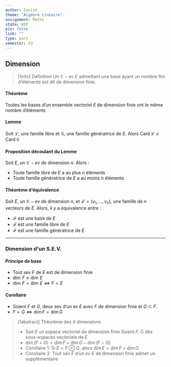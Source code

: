```yaml
---
author: IonisX
theme: "Algèbre Linéaire"
assignment: Maths
state: WIP
pin: false
link: ""
type: part
semester: S3
---
```

## Dimension
>[!info] Définition
>Un $\mathbb K-ev\;E$ admettant une base ayant un nombre fini d’éléments est dit de dimension finie.

#### Théorème
Toutes les bases d’un ensemble vectoriel $E$ de dimension finie ont le même nombre d’éléments

#### Lemme
Soit $\mathcal L$, une famille libre et $\mathcal G$, une famille génératrice de $E$.
Alors $\mathrm{Card}\,\mathcal{L}\leqslant\mathrm{Card}\,\mathcal{G}$

#### Proposition découlant du Lemme
Soit $E$, un $\mathbb K-ev$ de dimension $n$. Alors :
+ Toute famille libre de $E$ a au plus $n$ éléments
+ Toute famille génératrice de $E$ a au moins $n$ éléments

#### Théorème d’équivalence
Soit $E$, un $\mathbb{K}-ev$ de dimension $n$, et $\mathcal{F}=(v_1,\dots,v_n)$, une famille de $n$ vecteurs de $E$. Alors, il y a équivalence entre :
- $\mathcal{F}$ est une base de $E$
- $\mathcal{F}$ est une famille libre de $E$
- $\mathcal{F}$ est une famille génératrice de $E$
---
### Dimension d'un S.E.V.
#### Principe de base
-   Tout sev $F$ de $E$ est de dimension finie
-   $\dim\,F\leqslant\dim\,E$
-   $\dim\,F=\dim\,E\iff{F}=E$

#### Corollaire
-   Soient $F$ et $G$, deux sev d’un ev $E$ avec $F$ de dimension finie et $G\subset{F}$.
-   $F=G\iff\dim{F}=\dim{G}$

>[!abstract] Théorème des 4 dimensions
>- Soit $E$ un espace vectoriel de dimension finie Soient $F,G$ des sous-espaces vectoriels de $E$
>- $\dim(F+G)=\dim{F}+\dim{G}-\dim(F\cap{G})$
>- Corollaire 1: Si $E=F\oplus{G}$, alors $\dim{E}=\dim{F}+\dim{G}$
>- Corollaire 2: Tout sev $F$ d’un $ev$ $E$ de dimension finie admet un supplémentaire